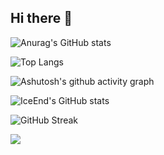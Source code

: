 ## Hi there 👋

<!--
**windy664/windy664** is a ✨ _special_ ✨ repository because its `README.md` (this file) appears on your GitHub profile.

Here are some ideas to get you started:

- 🔭 I’m currently working on ...
- 🌱 I’m currently learning ...
- 👯 I’m looking to collaborate on ...
- 🤔 I’m looking for help with ...
- 💬 Ask me about ...
- 📫 How to reach me: ...
- 😄 Pronouns: ...
- ⚡ Fun fact: ...
-->
![Anurag's GitHub stats](https://github-readme-stats.vercel.app/api?username=windy664)

![Top Langs](https://github-readme-stats.vercel.app/api/top-langs/?username=windy664)

![Ashutosh's github activity graph](https://github-readme-activity-graph.vercel.app/graph?username=windy664)

![IceEnd's GitHub stats](https://github-immortality.vercel.app/api?username=windy664)

![GitHub Streak](https://streak-stats.demolab.com/?user=windy664)

![](https://stats.justsong.cn/api/leetcode?username=windy664&cn=true)

